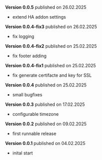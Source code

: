 **Version 0.0.5** published on 26.02.2025
- extend HA addon settings
  
**Version 0.0.4-fix3** published on 26.02.2025
- fix logging
  
**Version 0.0.4-fix2** published on 25.02.2025
- fix footer adding

**Version 0.0.4-fix1** published on 25.02.2025
- fix generate certifacte and key for SSL
  
**Version 0.0.4** published on 25.02.2025
- small bugfixes

**Version 0.0.3** published on 17.02.2025
- configurable timezone
  
**Version 0.0.2** published on 09.02.2025
- first runnable release

**Version 0.0.1** published on 04.02.2025
- inital start
